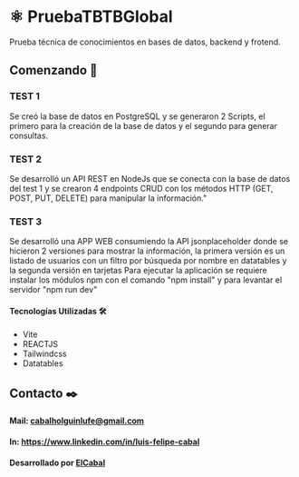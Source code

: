 
# ⚛️ PruebaTBTBGlobal

Prueba técnica de conocimientos en bases de datos, backend y frotend.

## Comenzando 🚀

### TEST 1
Se creó la base de datos en PostgreSQL y se generaron 2 Scripts, el primero para la creación de la base de datos y el segundo para generar consultas.
### TEST 2
Se desarrolló un API REST en NodeJs que se conecta con la base de datos del test 1 y se crearon 4 endpoints CRUD con los métodos HTTP (GET, POST, PUT, DELETE) para manipular la información."
### TEST 3
Se desarrolló una APP WEB consumiendo la API jsonplaceholder donde se hicieron 2 versiones para mostrar la información, la primera versión es un listado de usuarios con un filtro por búsqueda por nombre en datatables y la segunda versión en tarjetas
Para ejecutar la aplicación se requiere instalar los módulos npm con el comando "npm install" y para levantar el servidor "npm run dev"
#### Tecnologías Utilizadas 🛠️
* Vite
* REACTJS
* Tailwindcss
* Datatables
## Contacto ✒️

#### Mail: cabalholguinlufe@gmail.com 
#### In: https://www.linkedin.com/in/luis-felipe-cabal


#### Desarrollado por [ElCabal](https://github.com/ElCabal)
